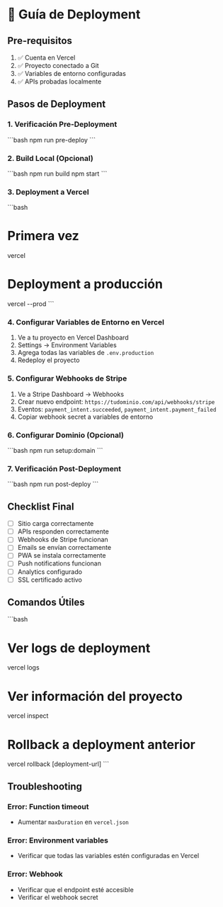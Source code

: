 # 🚀 Guía de Deployment

## Pre-requisitos

1. ✅ Cuenta en Vercel
2. ✅ Proyecto conectado a Git
3. ✅ Variables de entorno configuradas
4. ✅ APIs probadas localmente

## Pasos de Deployment

### 1. Verificación Pre-Deployment
\`\`\`bash
npm run pre-deploy
\`\`\`

### 2. Build Local (Opcional)
\`\`\`bash
npm run build
npm start
\`\`\`

### 3. Deployment a Vercel
\`\`\`bash
# Primera vez
vercel

# Deployment a producción
vercel --prod
\`\`\`

### 4. Configurar Variables de Entorno en Vercel

1. Ve a tu proyecto en Vercel Dashboard
2. Settings → Environment Variables
3. Agrega todas las variables de `.env.production`
4. Redeploy el proyecto

### 5. Configurar Webhooks de Stripe

1. Ve a Stripe Dashboard → Webhooks
2. Crear nuevo endpoint: `https://tudominio.com/api/webhooks/stripe`
3. Eventos: `payment_intent.succeeded`, `payment_intent.payment_failed`
4. Copiar webhook secret a variables de entorno

### 6. Configurar Dominio (Opcional)

\`\`\`bash
npm run setup:domain
\`\`\`

### 7. Verificación Post-Deployment

\`\`\`bash
npm run post-deploy
\`\`\`

## Checklist Final

- [ ] Sitio carga correctamente
- [ ] APIs responden correctamente
- [ ] Webhooks de Stripe funcionan
- [ ] Emails se envían correctamente
- [ ] PWA se instala correctamente
- [ ] Push notifications funcionan
- [ ] Analytics configurado
- [ ] SSL certificado activo

## Comandos Útiles

\`\`\`bash
# Ver logs de deployment
vercel logs

# Ver información del proyecto
vercel inspect

# Rollback a deployment anterior
vercel rollback [deployment-url]
\`\`\`

## Troubleshooting

### Error: Function timeout
- Aumentar `maxDuration` en `vercel.json`

### Error: Environment variables
- Verificar que todas las variables estén configuradas en Vercel

### Error: Webhook
- Verificar que el endpoint esté accesible
- Verificar el webhook secret
